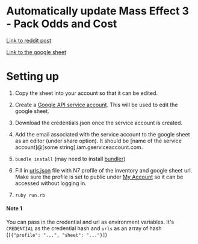 # Automatically update Mass Effect 3 - Pack Odds and Cost
[Link to reddit post](https://www.reddit.com/r/MECoOp/comments/8skt5i/mass_effect_3_pack_odds_and_cost_spreadsheet/)

[Link to the google sheet](https://docs.google.com/spreadsheets/d/1GOfFa6wJktdmTUkAiXIAzLBTbXOAtTBr0aM_p1bnB28/edit#gid=0)

# Setting up

1. Copy the sheet into your account so that it can be edited.

1. Create a [Google API service account](https://cloud.google.com/iam/docs/service-account-creds#key-types). This will be used to edit the google sheet.

1. Download the credentials.json once the service account is created.

1. Add the email associated with the service account to the google sheet as an editor (under share option). It should be [name of the service account]@[some string].iam.gserviceaccount.com.

1. `bundle install` (may need to install [bundler](https://bundler.io/))

1. Fill in [urls.json](./urls.json) file with N7 profile of the inventory and google sheet url. Make sure the profile is set to public under [My Account](http://n7hq.masseffect.com/account/) so it can be accessed without logging in.

1. `ruby run.rb`

#### Note 1
You can pass in the credential and url as environment variables. It's `CREDENTIAL` as the credential hash and `urls` as an array of hash (`[{"profile": "...", "sheet": "..."}]`)
